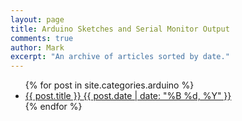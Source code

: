 ```yaml
---
layout: page
title: Arduino Sketches and Serial Monitor Output
comments: true
author: Mark
excerpt: "An archive of articles sorted by date."
---
```


<ul class="post-list">
{% for post in site.categories.arduino %} 
  <li><article><a href="{{ site.url }}{{ post.url }}">{{ post.title }} <span class="entry-date"><time datetime="{{ post.date | date_to_xmlschema }}">{{ post.date | date: "%B %d, %Y" }}</time></span></a></article></li>
{% endfor %}
</ul>
